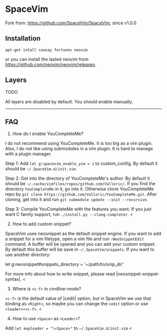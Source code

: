 SpaceVim
========

Fork from: <https://github.com/SpaceVim/SpaceVim>, since v1.0.0


## Installation

```
apt-get intall cowsay fortunes neovim
```

or you can install the lasted neovim from <https://github.com/neovim/neovim/releases>.


## Layers

TODO

All layers are disabled by default. You should enable manually.


---


## FAQ

1. How do I enable YouCompleteMe?
>
  I do not recommend using YouCompleteMe.
  It is too big as a vim plugin. Also, I do not like using submodules in a vim
  plugin. It is hard to manage with a plugin manager.

  Step 1: Add `let g:spacevim_enable_ycm = 1` to custom_config. By default
  it should be `~/.SpaceVim.d/init.vim`.

  Step 2: Get into the directory of YouCompleteMe's author. By default it
  should be `~/.cache/vimfiles/repos/github.com/Valloric/`. If you find the
  directory `YouCompleteMe` in it, go into it. Otherwise clone
  YouCompleteMe repo by
  `git clone https://github.com/Valloric/YouCompleteMe.git`. After cloning,
  get into it and run `git submodule update --init --recursive`.

  Step 3: Compile YouCompleteMe with the features you want. If you just want
  C family support, run `./install.py --clang-completer`.
<

2. How to add custom snippet?
>
  SpaceVim uses neosnippet as the default snippet engine. If you want to add
  a snippet for a vim filetype, open a vim file and run `:NeoSnippetEdit`
  command. A buffer will be opened and you can add your custom snippet.
  By default this buffer will be save in `~/.SpaceVim/snippets`.
  If you want to use another directory:

  let g:neosnippet#snippets_directory = '~/path/to/snip_dir'

  For more info about how to write snippet, please
  read |neosnippet-snippet-syntax|.
<

3. Where is `<c-f>` in cmdline-mode?
>
  `<c-f>` is the default value of |cedit| option, but in SpaceVim we use that
  binding as `<Right>`, so maybe you can change the `cedit` option or use
  `<leader>+<c-f>`.
<

4. How to use `<Space>` as `<Leader>`?
>
  Add `let mapleader = "\<Space>"` to `~/.SpaceVim.d/init.vim`
<
